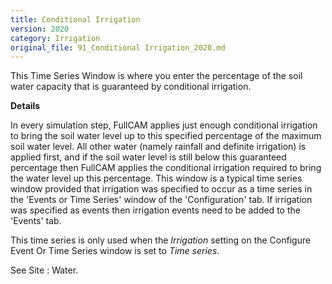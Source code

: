 ```yaml
---
title: Conditional Irrigation
version: 2020
category: Irrigation
original_file: 91_Conditional Irrigation_2020.md
---
```


This Time Series Window is where you
enter the percentage of the soil water capacity that is guaranteed by
conditional irrigation.

**Details**

In every simulation step, FullCAM applies just enough conditional
irrigation to bring the soil water level up to this specified percentage
of the maximum soil water level. All other water (namely rainfall and
definite irrigation) is applied first, and if the soil water level is
still below this guaranteed percentage then FullCAM applies the
conditional irrigation required to bring the water level up this
percentage. This window is a typical time series window provided that
irrigation was specified to occur as a time series in the 'Events or
Time Series' window of the 'Configuration' tab. If irrigation was
specified as events then irrigation events need to be added to the
'Events' tab.

This time series is only used when the *Irrigation* setting on the
Configure Event Or Time
Series window is set to
*Time series*.

See Site : Water.
